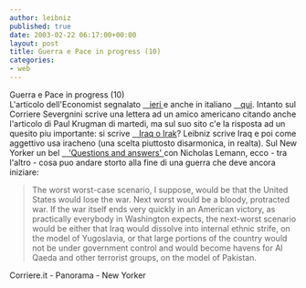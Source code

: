 ```yaml
---
author: leibniz
published: true
date: 2003-02-22 06:17:00+00:00
layout: post
title: Guerra e Pace in progress (10)
categories:
- web
---
```


Guerra e Pace in progress (10)  
 L'articolo dell'Economist segnalato  [   ieri ][1]e anche in italiano  [   qui][2]. Intanto sul Corriere Severgnini scrive una lettera ad un amico americano citando anche l'articolo di Paul Krugman di martedi, ma sul suo sito c'e la risposta ad un quesito piu importante: si scrive  [   Iraq o Irak][3]? Leibniz scrive Iraq e poi come aggettivo usa iracheno (una scelta piuttosto disarmonica, in realta). Sul New Yorker un bel  [   'Questions and answers' ][4]con Nicholas Lemann, ecco - tra l'altro - cosa puo andare storto alla fine di una guerra che deve ancora iniziare:

 

>   
> 
> 	The worst worst-case scenario, I suppose, would be that the United States would lose the war. Next worst would be a bloody, protracted war. If the war itself ends very quickly in an American victory, as practically everybody in Washington expects, the next-worst scenario would be either that Iraq would dissolve into internal ethnic strife, on the model of Yugoslavia, or that large portions of the country would not be under government control and would become havens for Al Qaeda and other terrorist groups, on the model of Pakistan.

 

  Corriere.it - Panorama - New Yorker

[1]:	http://www.economist.com/opinion/displaystory.cfm?story_id=1592539
[2]:	http://www.panorama.it/mondo/economist/articolo/ix1-A020001017709
[3]:	http://www.corriere.it/solferino/severgnini/03-02-21/05.spm
[4]:	http://www.newyorker.com/online/content/?030217on_onlineonly03